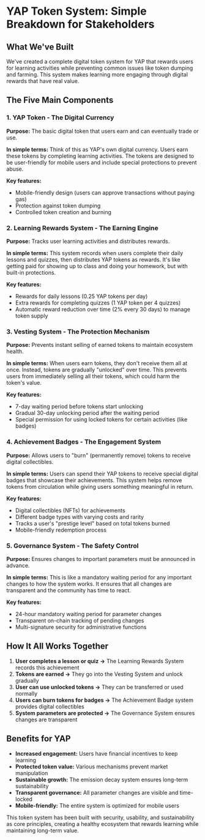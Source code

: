 # YAP Token System: Simple Breakdown for Stakeholders

## What We've Built

We've created a complete digital token system for YAP that rewards users for learning activities while preventing common issues like token dumping and farming. This system makes learning more engaging through digital rewards that have real value.

## The Five Main Components

### 1. YAP Token - The Digital Currency
**Purpose:** The basic digital token that users earn and can eventually trade or use.

**In simple terms:** Think of this as YAP's own digital currency. Users earn these tokens by completing learning activities. The tokens are designed to be user-friendly for mobile users and include special protections to prevent abuse.

**Key features:**
- Mobile-friendly design (users can approve transactions without paying gas)
- Protection against token dumping
- Controlled token creation and burning

### 2. Learning Rewards System - The Earning Engine
**Purpose:** Tracks user learning activities and distributes rewards.

**In simple terms:** This system records when users complete their daily lessons and quizzes, then distributes YAP tokens as rewards. It's like getting paid for showing up to class and doing your homework, but with built-in protections.

**Key features:**
- Rewards for daily lessons (0.25 YAP tokens per day)
- Extra rewards for completing quizzes (1 YAP token per 4 quizzes)
- Automatic reward reduction over time (2% every 30 days) to manage token supply

### 3. Vesting System - The Protection Mechanism
**Purpose:** Prevents instant selling of earned tokens to maintain ecosystem health.

**In simple terms:** When users earn tokens, they don't receive them all at once. Instead, tokens are gradually "unlocked" over time. This prevents users from immediately selling all their tokens, which could harm the token's value.

**Key features:**
- 7-day waiting period before tokens start unlocking
- Gradual 30-day unlocking period after the waiting period
- Special permission for using locked tokens for certain activities (like badges)

### 4. Achievement Badges - The Engagement System
**Purpose:** Allows users to "burn" (permanently remove) tokens to receive digital collectibles.

**In simple terms:** Users can spend their YAP tokens to receive special digital badges that showcase their achievements. This system helps remove tokens from circulation while giving users something meaningful in return.

**Key features:**
- Digital collectibles (NFTs) for achievements
- Different badge types with varying costs and rarity
- Tracks a user's "prestige level" based on total tokens burned
- Mobile-friendly redemption process

### 5. Governance System - The Safety Control
**Purpose:** Ensures changes to important parameters must be announced in advance.

**In simple terms:** This is like a mandatory waiting period for any important changes to how the system works. It ensures that all changes are transparent and the community has time to react.

**Key features:**
- 24-hour mandatory waiting period for parameter changes
- Transparent on-chain tracking of pending changes
- Multi-signature security for administrative functions

## How It All Works Together

1. **User completes a lesson or quiz →** The Learning Rewards System records this achievement
2. **Tokens are earned →** They go into the Vesting System and unlock gradually
3. **User can use unlocked tokens →** They can be transferred or used normally
4. **Users can burn tokens for badges →** The Achievement Badge system provides digital collectibles
5. **System parameters are protected →** The Governance System ensures changes are transparent

## Benefits for YAP

- **Increased engagement:** Users have financial incentives to keep learning
- **Protected token value:** Various mechanisms prevent market manipulation
- **Sustainable growth:** The emission decay system ensures long-term sustainability
- **Transparent governance:** All parameter changes are visible and time-locked
- **Mobile-friendly:** The entire system is optimized for mobile users

This token system has been built with security, usability, and sustainability as core principles, creating a healthy ecosystem that rewards learning while maintaining long-term value.